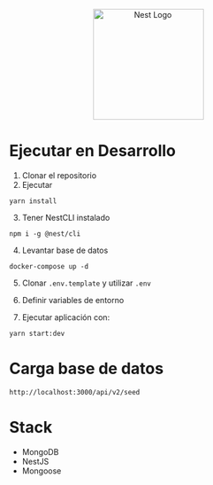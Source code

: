 <p align="center">
  <a href="http://nestjs.com/" target="blank"><img src="https://nestjs.com/img/logo-small.svg" width="200" alt="Nest Logo" /></a>
</p>

# Ejecutar en Desarrollo

1. Clonar el repositorio
2. Ejecutar
  ```
  yarn install
  ```
3. Tener NestCLI instalado
  ```
  npm i -g @nest/cli
  ```
4. Levantar base de datos
  ```
  docker-compose up -d
  ```
5. Clonar ```.env.template``` y utilizar ```.env```

6. Definir variables de entorno

7. Ejecutar aplicación con:
```
yarn start:dev
```

# Carga base de datos
```
http://localhost:3000/api/v2/seed
```

# Stack
  * MongoDB
  * NestJS
  * Mongoose